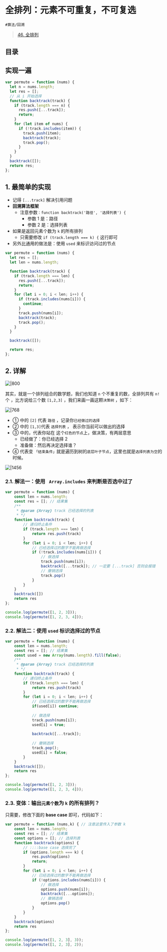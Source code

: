 
# 全排列：元素不可重复，不可复选


`#算法/回溯` 

> [46. 全排列](https://leetcode.cn/problems/permutations/)


## 目录
<!-- toc -->
 ## 实现一遍 

```javascript
var permute = function (nums) {
  let n = nums.length;
  let res = [];
  // 从 i 开始选择
  function backtrack(track) {
    if (track.length === n) {
      res.push([...track]);
      return;
    }
    for (let item of nums) {
      if (!track.includes(item)) {
        track.push(item);
        backtrack(track);
        track.pop();
      }
    }
  }
  backtrack([]);
  return res;
};
```

## 1. 最简单的实现

- 记得 `[...track]` 解决引用问题
- **回溯算法框架**
	- 注意参数`：function backtrack('路径', '选择列表') {`
		- 参数 1 是：路径
		- 参数 2 是：选择列表
- 如果是返回元素个数为 `k` 的所有排列
	- 只需要修改 `if (track.length === k) {` 这行即可
- 另外比通用的做法是：使用 `used` 来标识访问过的节点

```javascript
var permute = function (nums) {
  let res = [];
  let len = nums.length;

  function backtrack(track) {
    if (track.length === len) {
      res.push([...track]);
      return;
    }
    for (let i = 0; i < len; i++) {
      if (track.includes(nums[i])) {
        continue;
      }
      track.push(nums[i]);
      backtrack(track);
      track.pop();
    }
  }

  backtrack([]);

  return res;
};
```

## 2. 详解

![|800](https://832-1310531898.cos.ap-beijing.myqcloud.com/36a9a199ce4568829f9d53d3803740f6.png)

其实，就是一个排列组合的数学题，我们也知道 `n` 个不重复的数，全排列共有 `n!` 个 ，比方说给三个数 `[1,2,3]` ，我们来画一画这颗`决策树` ，如下：

![|768](https://832-1310531898.cos.ap-beijing.myqcloud.com/963fbd4e9e78cccbc6de0f776253f338.png)

- ① 中的 `[2]` 代表 `路径` ，记录你`已经做过的选择`
- ② 中的 `[1,3]`代表 `选择列表` ， 表示你当前可以做出的选择
- ③ 中的，代表你站在 这个`红色的节点`上，做决策，有两层意思
	- 已经做了：你已经选择 2
	- 准备做：然后再决定选择谁？
- ④ 代表变 `「结束条件」`就是遍历到树的`底层叶子节点`，这里也就是`选择列表为空`的时候。

![|1456](https://832-1310531898.cos.ap-beijing.myqcloud.com/d9fe71a7f197df686b6b165d40bf26d9.png)

### 2.1. 解法一：使用 ` Array.includes` 来判断是否选中过了

```javascript hl:17,14,5
var permute = function (nums) {
    const len = nums.length;
    const res = []; // 结果集
    /**
     * @param {Array} track 已经选择的列表
     * */
    function backtrack(track) {
        // 递归终止条件
        if (track.length === len) {
            return res.push(track)
        }
        for (let i = 0; i < len; i++) {
            // 已经选择过的数字不能再做选择
            if (!track.includes(nums[i])) {
                // 做选择
                track.push(nums[i]);
                backtrack([...track]); // 一定要 [...track] 否则会报错
                // 撤销选择
                track.pop()
            }
        }
    }
    backtrack([])
    return res
};

console.log(permute([1, 2, 3]));
console.log(permute([1, 2, 3, 4]));
```

### 2.2. 解法二：使用 `used` 标识选择过的节点

```javascript hl:4,17,23,15
var permute = function (nums) {
    const len = nums.length;
    const res = []; // 结果集
    const used = new Array(nums.length).fill(false); 
    /**
     * @param {Array} track 已经选择的列表
     * */
    function backtrack(track) {
        // 递归终止条件
        if (track.length === len) {
            return res.push(track)
        }
        for (let i = 0; i < len; i++) {
            // 已经选择过的数字不能再做选择
            if(used[i]) continue;
            
            // 做选择
            track.push(nums[i]);
            used[i] = true;
            
            backtrack([...track]);
            
            // 撤销选择
            track.pop();
            used[i] = false;
        }
    }
    backtrack([]);
    return res
};

console.log(permute([1, 2, 3]));
console.log(permute([1, 2, 3, 4]));

```

### 2.3. 变体：输出`元素个数`为 `k` 的所有排列？

只需要，修改下面的 **base case** 即可，代码如下：

```javascript hl:7
var permute = function (nums,k) { // 注意这里传入了参数 k
    const len = nums.length;
    const res = []; // 结果集
    const options = []; // 选择列表
    function backtrack(options) {
        // ::::base case 选择完了
        if (options.length === k) {
            res.push(options)
            return;
        }
        for (let i = 0; i < len; i++) {
            // 已经选择过的数字不能再做选择
            if (!options.includes(nums[i])) {
                // 做选择
                options.push(nums[i]);
                backtrack([...options]);
                // 撤销选择
                options.pop()
            }
        }
    }
    backtrack(options)
    return res
};

console.log(permute([1, 2, 3], 3));
console.log(permute([1, 2, 3], 2));

```
